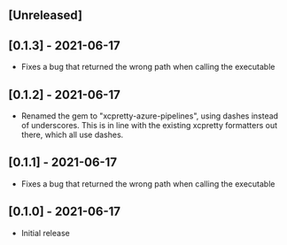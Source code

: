 ## [Unreleased]

## [0.1.3] - 2021-06-17

- Fixes a bug that returned the wrong path when calling the executable

## [0.1.2] - 2021-06-17

- Renamed the gem to "xcpretty-azure-pipelines", using dashes instead of underscores. This is in line with the existing xcpretty formatters out there, which all use dashes.

## [0.1.1] - 2021-06-17

- Fixes a bug that returned the wrong path when calling the executable

## [0.1.0] - 2021-06-17

- Initial release
